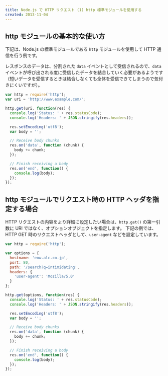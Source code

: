 ```yaml
---
title: Node.js で HTTP リクエスト (1) http 標準モジュールを使用する
created: 2013-11-04
---
```


http モジュールの基本的な使い方
----

下記は、Node.js の標準モジュールである `http` モジュールを使用して HTTP 通信を行う例です。

レスポンスのデータは、分割された `data` イベントとして受信されるので、`data` イベントが呼び出される度に受信したデータを結合していく必要があるようです（短いデータを受信するときは結合しなくても全体を受信できてしまうので気付きにくいですが）。

```javascript
var http = require('http');
var uri = 'http://www.example.com/';

http.get(uri, function(res) {
  console.log('Status: ' + res.statusCode);
  console.log('Headers: ' + JSON.stringify(res.headers));

  res.setEncoding('utf8');
  var body = '';

  // Receive body chunks
  res.on('data', function (chunk) {
    body += chunk;
  });

  // Finish receiving a body
  res.on('end', function() {
    console.log(body);
  });
});
```

http モジュールでリクエスト時の HTTP ヘッダを指定する場合
----

HTTP リクエストの内容をより詳細に設定したい場合は、`http.get()` の第一引数に URI ではなく、オプションオブジェクトを指定します。
下記の例では、HTTP GET 時のリクエストヘッダとして、`user-agent` などを設定しています。

```javascript
var http = require('http');

var options = {
  hostname: 'eow.alc.co.jp',
  port: 80,
  path: '/search?q=intimidating',
  headers: {
    'user-agent': 'Mozilla/5.0'
  }
};

http.get(options, function(res) {
  console.log('Status: ' + res.statusCode);
  console.log('Headers: ' + JSON.stringify(res.headers));

  res.setEncoding('utf8');
  var body = '';

  // Receive body chunks
  res.on('data', function (chunk) {
    body += chunk;
  });

  // Finish receiving a body
  res.on('end', function() {
    console.log(body);
  });
});
```

